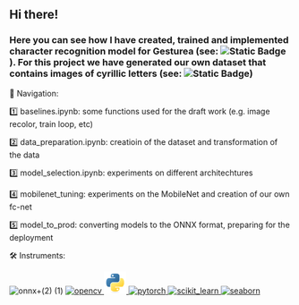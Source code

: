 ## Hi there!
### Here you can see how I have created, trained and implemented character recognition model for Gesturea (see: ![Static Badge](https://img.shields.io/badge/Gesturea--purple?style=flat&logo=GitHub&link=https://github.com/Dearonski/GestureaCode)). For this project we have generated our own dataset that contains images of cyrillic letters (see: ![Static Badge](https://img.shields.io/badge/Kaggle--lightblue?style=flat&logo=Kaggle&link=https%3A%2F%2Fwww.kaggle.com%2Fdatasets%2Ffrznfrg%2Frussian-hadwritten-small-lettrs))
🧭 Navigation:

1️⃣ baselines.ipynb: some functions used for the draft work (e.g. image recolor, train loop, etc)

2️⃣ data_preparation.ipynb: creatioin of the dataset and transformation of the data

3️⃣ model_selection.ipynb: experiments on different architechtures

4️⃣ mobilenet_tuning: experiments on the MobileNet and creation of our own fc-net

5️⃣ model_to_prod: converting models to the ONNX format, preparing for the deployment

🛠️ Instruments:

![onnx+(2) (1)](https://github.com/frznfrgg/ml-for-Gesturea/assets/114361740/d026762f-c652-4e72-9000-adc7bfb6ef19) <a href="https://opencv.org/" target="_blank" rel="noreferrer"> <img src="https://www.vectorlogo.zone/logos/opencv/opencv-icon.svg" alt="opencv" width="40" height="40"/> </a> <a href="https://www.python.org" target="_blank" rel="noreferrer"> <img src="https://raw.githubusercontent.com/devicons/devicon/master/icons/python/python-original.svg" alt="python" width="40" height="40"/> </a> <a href="https://pytorch.org/" target="_blank" rel="noreferrer"> <img src="https://www.vectorlogo.zone/logos/pytorch/pytorch-icon.svg" alt="pytorch" width="40" height="40"/> </a> <a href="https://scikit-learn.org/" target="_blank" rel="noreferrer"> <img src="https://upload.wikimedia.org/wikipedia/commons/0/05/Scikit_learn_logo_small.svg" alt="scikit_learn" width="40" height="40"/> </a> <a href="https://seaborn.pydata.org/" target="_blank" rel="noreferrer"> <img src="https://seaborn.pydata.org/_images/logo-mark-lightbg.svg" alt="seaborn" width="40" height="40"/> </a> </p>
